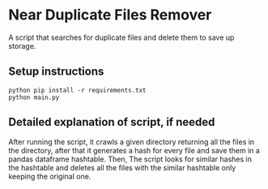 # Near Duplicate Files Remover
A script that searches for duplicate files and delete them to save up storage.



## Setup instructions
```
python pip install -r requirements.txt
python main.py
```

## Detailed explanation of script, if needed
After running the script, it crawls a given directory returning all the files in the directory, after that it generates a hash for every file
and save them in a pandas dataframe hashtable. Then, The script looks for similar hashes in the hashtable and deletes all the files with the
similar hashtable only keeping the original one.
